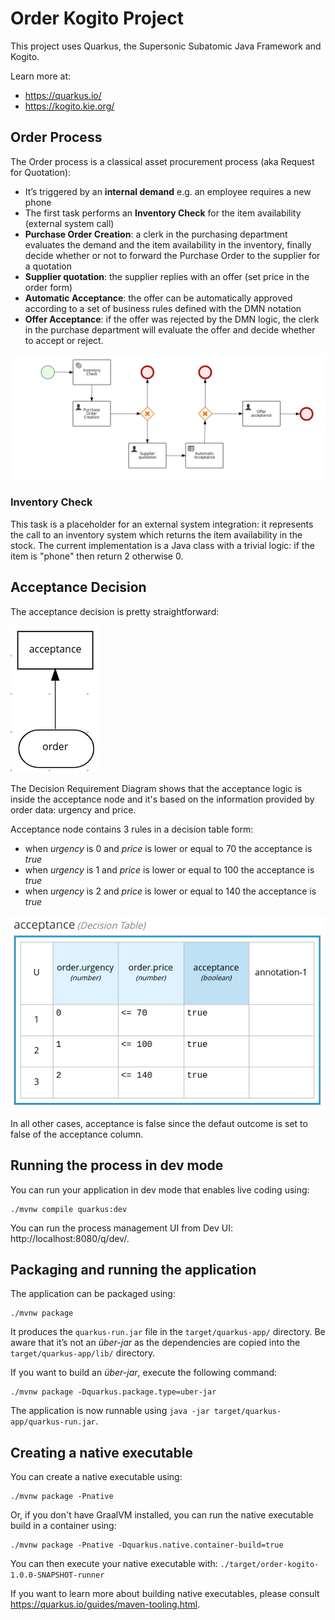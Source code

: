 # Order Kogito Project

This project uses Quarkus, the Supersonic Subatomic Java Framework and Kogito.

Learn more at:

- https://quarkus.io/
- https://kogito.kie.org/

## Order Process

The Order process is a classical asset procurement process (aka Request for Quotation):

- It’s triggered by an **internal demand** e.g. an employee requires a new phone
- The first task performs an **Inventory Check** for the item availability (external system call)
- **Purchase Order Creation**: a clerk in the purchasing department evaluates the demand and the item availability in the inventory, finally decide whether or not to forward the Purchase Order to the supplier for a quotation
- **Supplier quotation**: the supplier replies with an offer (set price in the order form)
- **Automatic Acceptance**: the offer can be automatically approved according to a set of business rules defined with the DMN notation
- **Offer Acceptance**: if the offer was rejected by the DMN logic, the clerk in the purchase department will evaluate the offer and decide whether to accept or reject.

![Order Process](src/main/resources/META-INF/processSVG/order-svg.svg)

### Inventory Check

This task is a placeholder for an external system integration: it represents the call to an inventory system which returns the item availability in the stock.
The current implementation is a Java class with a trivial logic: if the item is "phone" then return 2 otherwise 0.

## Acceptance Decision

The acceptance decision is pretty straightforward:

![drd](doc/dmn-acceptance-drd.png)

The Decision Requirement Diagram shows that the acceptance logic is inside the acceptance node and it's based on the information provided by order data: urgency and price.

Acceptance node contains 3 rules in a decision table form:

- when *urgency* is 0 and *price* is lower or equal to 70 the acceptance is *true*
- when *urgency* is 1 and *price* is lower or equal to 100 the acceptance is *true*
- when *urgency* is 2 and *price* is lower or equal to 140 the acceptance is *true*

![drd](doc/dmn-acceptance-dt.png)

In all other cases, acceptance is false since the defaut outcome is set to false of the acceptance column.

## Running the process in dev mode

You can run your application in dev mode that enables live coding using:

```shell
./mvnw compile quarkus:dev
```

You can run the process management UI from Dev UI: http://localhost:8080/q/dev/.


## Packaging and running the application

The application can be packaged using:

```shell
./mvnw package
```

It produces the `quarkus-run.jar` file in the `target/quarkus-app/` directory.
Be aware that it’s not an _über-jar_ as the dependencies are copied into the `target/quarkus-app/lib/` directory.

If you want to build an _über-jar_, execute the following command:

```shell
./mvnw package -Dquarkus.package.type=uber-jar
```

The application is now runnable using `java -jar target/quarkus-app/quarkus-run.jar`.

## Creating a native executable

You can create a native executable using: 

```shell
./mvnw package -Pnative
```

Or, if you don't have GraalVM installed, you can run the native executable build in a container using: 

```shell
./mvnw package -Pnative -Dquarkus.native.container-build=true
```

You can then execute your native executable with: `./target/order-kogito-1.0.0-SNAPSHOT-runner`

If you want to learn more about building native executables, please consult https://quarkus.io/guides/maven-tooling.html.